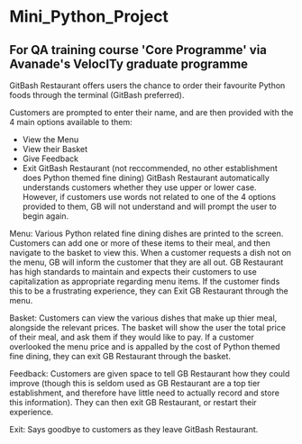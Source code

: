 # Mini_Python_Project

For QA training course 'Core Programme' via Avanade's VelocITy graduate programme
---------------------------------------------------------------------------------

GitBash Restaurant offers users the chance to order their favourite Python foods through the terminal (GitBash preferred).

Customers are prompted to enter their name, and are then provided with the 4 main options available to them:
  - View the Menu
  - View their Basket
  - Give Feedback
  - Exit GitBash Restaurant (not reccommended, no other establishment does Python themed fine dining)
GitBash Restaurant automatically understands customers whether they use upper or lower case.
However, if customers use words not related to one of the 4 options provided to them, GB will not understand and will prompt the user to begin again.

Menu:
Various Python related fine dining dishes are printed to the screen.
Customers can add one or more of these items to their meal, and then navigate to the basket to view this.
When a customer requests a dish not on the menu, GB will inform the customer that they are all out.
GB Restaurant has high standards to maintain and expects their customers to use capitalization as appropriate regarding menu items.
If the customer finds this to be a frustrating experience, they can Exit GB Restaurant through the menu.

Basket:
Customers can view the various dishes that make up thier meal, alongside the relevant prices.
The basket will show the user the total price of their meal, and ask them if they would like to pay.
If a customer overlooked the menu price and is appalled by the cost of Python themed fine dining, they can exit GB Restaurant through the basket.

Feedback:
Customers are given space to tell GB Restaurant how they could improve (though this is seldom used as GB Restaurant are a top tier establishment, and therefore have little need to actually record and store this information).
They can then exit GB Restaurant, or restart their experience.

Exit:
Says goodbye to customers as they leave GitBash Restaurant.
